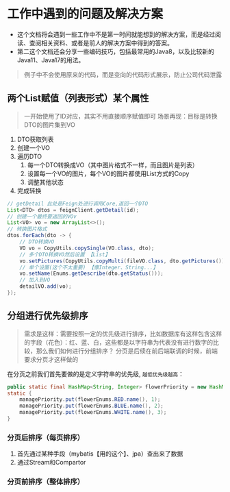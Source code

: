 # 工作中遇到的问题及解决方案
* 这个文档将会遇到一些工作中不是第一时间就能想到的解决方案，而是经过阅读、查阅相关资料、或者是前人的解决方案中得到的答案。
* 第二这个文档还会分享一些编码技巧，包括最常用的Java8，以及比较新的Java11、Java17的用法。
> 例子中不会使用原来的代码，而是变向的代码形式展示，防止公司代码泄露

## 两个List赋值（列表形式）某个属性
> 一开始使用了ID对应，其实不用直接顺序赋值即可
> 场景再现：目标是转换DTO的图片集到VO
1. DTO获取列表
2. 创建一个VO
3. 遍历DTO
   1. 每一个DTO转换成VO（其中图片格式不一样，而且图片是列表）
   2. 设置每一个VO的图片，每个VO的图片都使用List方式的Copy
   3. 调整其他状态
4. 完成转换

```java
// getDetail 此处是Feign处进行调用Core,返回一个DTO
List<DTO> dtos = feignClient.getDetail(id);
// 创建一个最终要返回的VOv
List<VO> vo = new ArrayList<>();
// 转换图片格式
dtos.forEach(dto -> {
    // DTO转换VO
    VO vo = CopyUtils.copySingle(VO.class, dto);
    // 多个DTO转换VO然后设置 【List】
    vo.setPictures(CopyUtils.copyMulti(fileVO.class, dto.getPictures()));
    // 单个设置(这个不太重要) 【像Integer、String...】
    vo.setName(Enums.getDescribe(dto.getStatus()));
    // 加入到VO
    detailVO.add(vo);
});
```


## 分组进行优先级排序
> 需求是这样：需要按照一定的优先级进行排序，比如数据库有这样包含这样的字段（花色）：红、蓝、白，这些都是以字符串为代表没有进行数字的比较，那么我们如何进行分组排序？
> 分页是后续在前后端联调的时候，前端要求分页才这样做的

在分页之前我们首先要做的是定义字符串的优先级, `越低优先级越高`：
```java
public static final HashMap<String, Integer> flowerPriority = new HashMap<>();
static {
    managePriority.put(flowerEnums.RED.name(), 1);
    managePriority.put(flowerEnums.BLUE.name(), 2);
    managePriority.put(flowerEnums.WHITE.name(), 3);
}
```
### 分页后排序（每页排序）
1. 首先通过某种手段（mybatis【用的这个】、jpa）查出来了数据
2. 通过Stream和Compartor


### 分页前排序（整体排序）